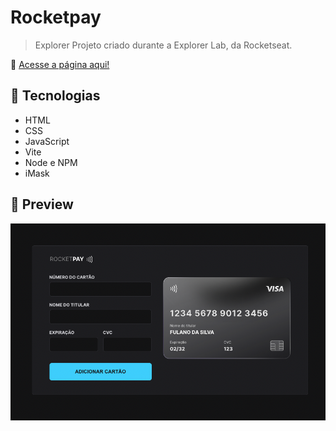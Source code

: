 # Rocketpay

> Explorer
Projeto criado durante a Explorer Lab, da Rocketseat.

🔗 [Acesse a página aqui!](https://mathesukkj.github.io/explorer-rocketcard/)

## 🚀 Tecnologias

-   HTML
-   CSS
-   JavaScript
-   Vite
-   Node e NPM
-   iMask

## 📸 Preview

![preview](./.github/preview.png)
